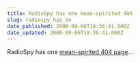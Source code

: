 ```yaml
---
title: RadioSpy has one mean-spirited 404
slug: radiospy_has_on
date_published: 2000-09-06T18:36:41.000Z
date_updated: 2000-09-06T18:36:41.000Z
---
```


RadioSpy has one [mean-spirited 404 page](http://www.radiospy.com/news/662.shtml)…
